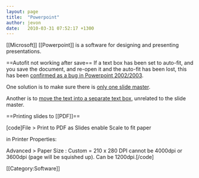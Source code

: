 ```yaml
---
layout: page
title:  "Powerpoint"
author: jevon
date:   2010-03-31 07:52:17 +1300
---
```


[[Microsoft]] [[Powerpoint]] is a software for designing and presenting presentations.

==Autofit not working after save==
If a text box has been set to auto-fit, and you save the document, and re-open it and the auto-fit has been lost, this has been <a href="http://support.microsoft.com/kb/827759/en-us">confirmed as a bug in Powerpoint 2002/2003</a>.

One solution is to make sure there is <a href="http://support.microsoft.com/kb/827759/en-us">only one slide master</a>.

Another is to <a href="http://www.pptfaq.com/FAQ00849.htm">move the text into a separate text box</a>, unrelated to the slide master.

==Printing slides to [[PDF]]==

[code]File > Print
to PDF
as Slides
enable Scale to fit paper

in Printer Properties:

Advanced > Paper Size : Custom = 210 x 280
DPI cannot be 4000dpi or 3600dpi (page will be squished up). Can be 1200dpi.[/code]

[[Category:Software]]